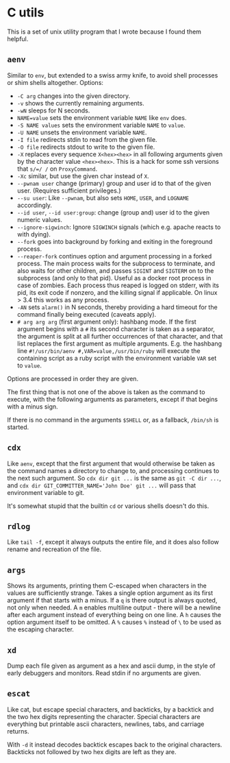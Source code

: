# C utils

This is a set of unix utility program that I wrote because I found them helpful.

## `aenv`

Similar to `env`, but extended to a swiss army knife,
to avoid shell processes or shim shells altogether. Options:

* `-C arg` changes into the given directory.
* `-v` shows the currently remaining arguments.
* `-wN` sleeps for N seconds.
* `NAME=value` sets the environment variable `NAME` like `env` does.
* `-S NAME values` sets the environment variable `NAME` to `value`.
* `-U NAME` unsets the environment variable `NAME`.
* `-I file` redirects stdin to read from the given file.
* `-O file` redirects stdout to write to the given file.
* `-X` replaces every sequence `X<hex><hex>` in all following
  arguments given by the character value `<hex><hex>`. This is
  a hack for some ssh versions that `s/=/ /` on `ProxyCommand`.
* `-Xc` similar, but use the given char instead of `X`.
* `--pwnam user` change (primary) group and user id to that of
  the given user. (Requires sufficient privileges.)
* `--su user`: Like `--pwnam`, but also sets `HOME`, `USER`,
  and `LOGNAME` accordingly.
* `--id user`, `--id user:group`: change (group and) user id
  to the given numeric values.
* `--ignore-sigwinch`: Ignore `SIGWINCH` signals (which e.g.
  apache reacts to with dying).
* `--fork` goes into background by forking and exiting in the
  foreground process.
* `--reaper-fork` continues option and argument processing in a
  forked process. The main process waits for the subprocess to
  terminate, and also waits for other children, and passes
  `SIGINT` and `SIGTERM` on to the subprocess (and only to
  that pid). Useful as a docker root process in case of zombies.
  Each process thus reaped is logged on stderr, with its pid,
  its exit code if nonzero, and the killing signal if applicable.
  On linux > 3.4 this works as any process.
* `-AN` sets `alarm()` in N seconds, thereby providing a hard
  timeout for the command finally being executed (caveats apply).
* `# arg arg arg` (first argument only): hashbang mode. If the first
  argument begins with a `#` its second character is taken as a
  separator, the argument is split at all further occurrences of
  that character, and that list replaces the first argument as
  multiple arguments. E.g. the hashbang line `#!/usr/bin/aenv
  #,VAR=value,/usr/bin/ruby` will execute the containing script
  as a ruby script with the environment variable `VAR` set to
  `value`.

Options are processed in order they are given.

The first thing that is not one of the above is taken as the command
to execute, with the following arguments as parameters, except if
that begins with a minus sign.

If there is no command in the arguments `$SHELL` or, as a fallback,
`/bin/sh` is started.

## `cdx`

Like `aenv`, except that the first argument that would otherwise be
taken as the command names a directory to change to, and processing
continues to the next such argument. So `cdx dir git ...` is the
same as `git -C dir ...`, and `cdx dir GIT_COMMITTER_NAME='John Doe' git ...`
will pass that environment variable to git.

It's somewhat stupid that the builtin `cd` or various shells doesn't do this.

## `rdlog`

Like `tail -f`, except it always outputs the entire file, and it does also follow
rename and recreation of the file.

## `args`

Shows its arguments, printing them C-escaped when characters in the values
are sufficiently strange. Takes a single option argument as its first
argument if that starts with a minus. If a `q` is there output is always
quoted, not only when needed. A `m` enables multiline output - there
will be a newline after each argument instead of everything being on
one line. A `h` causes the option argument itself to be omitted.
A `%` causes `%` instead of `\` to be used as the escaping character.

## `xd`

Dump each file given as argument as a hex and ascii dump, in the style
of early debuggers and monitors. Read stdin if no arguments are given.

## `escat`

Like cat, but escape special characters, and backticks, by a backtick
and the two hex digits representing the character. Special characters
are everything but printable ascii characters, newlines, tabs, and
carriage returns.

With `-d` it instead decodes backtick escapes back to the original
characters. Backticks not followed by two hex digits are left as
they are.
